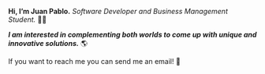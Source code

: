 **Hi, I’m Juan Pablo.** *Software Developer and Business Management Student.* :man_technologist: 

***I am interested in complementing both worlds to come up with unique and innovative solutions.*** 🌎

If you want to reach me you can send me an email! 📧
